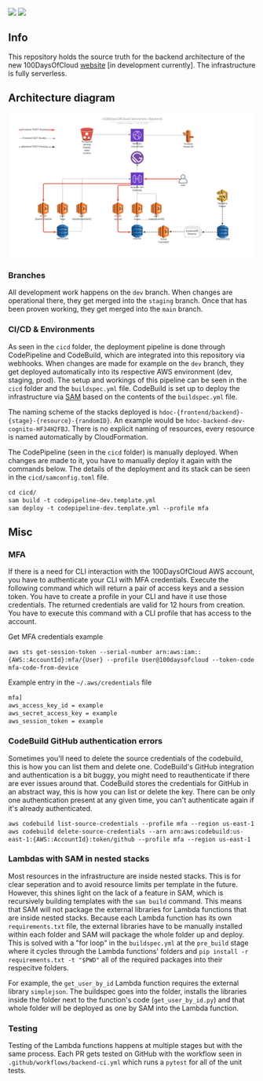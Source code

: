 ![](https://github.com/100DaysOfCloud/100DaysOfCloudBackend/workflows/backend-ci/badge.svg)
![](https://badgen.net/github/open-issues/100DaysOfCloud/100DaysOfCloudBackend)

## Info
This repository holds the source truth for the backend architecture of the new 100DaysOfCloud [website](https://100daysofcloud.com) [in development currently]. The infrastructure is fully serverless.

## Architecture diagram
![arch-diagram](static/100DaysOfCloud_Serverless_Backend.png)

### Branches
All development work happens on the `dev` branch. When changes are operational there, they get merged into the `staging` branch. Once that has been proven working, they get merged into the `main` branch.

### CI/CD & Environments
As seen in the `cicd` folder, the deployment pipeline is done through CodePipeline and CodeBuild, which are integrated into this repository via webhooks. When changes are made for example on the `dev` branch, they get deployed automatically into its respective AWS environment (dev, staging, prod). The setup and workings of this pipeline can be seen in the `cicd` folder and the `buildspec.yml` file. CodeBuild is set up to deploy the infrastructure via [SAM](https://github.com/awslabs/serverless-application-model) based on the contents of the `buildspec.yml` file.

The naming scheme of the stacks deployed is `hdoc-{frontend/backend}-{stage}-{resource}-{randomID}`. An example would be `hdoc-backend-dev-cognito-HF34H2FBJ`. There is no explicit naming of resources, every resource is named automatically by CloudFormation.

The CodePipeline (seen in the `cicd` folder) is manually deployed. When changes are made to it, you have to manually deploy it again with the commands below. The details of the deployment and its stack can be seen in the `cicd/samconfig.toml` file.
```
cd cicd/
sam build -t codepipeline-dev.template.yml
sam deploy -t codepipeline-dev.template.yml --profile mfa
```


## Misc
### MFA
If there is a need for CLI interaction with the 100DaysOfCloud AWS account, you have to authenticate your CLI with MFA credentials. Execute the following command which will return a pair of access keys and a session token. You have to create a profile in your CLI and have it use those credentials. The returned credentials are valid for 12 hours from creation. You have to execute this command with a CLI profile that has access to the account. 

Get MFA credentials example
```
aws sts get-session-token --serial-number arn:aws:iam::{AWS::AccountId}:mfa/{User} --profile User@100daysofcloud --token-code mfa-code-from-device
```

Example entry in the `~/.aws/credentials` file
```
mfa]
aws_access_key_id = example
aws_secret_access_key = example
aws_session_token = example
```

### CodeBuild GitHub authentication errors
Sometimes you'll need to delete the source credentials of the codebuild, this is how you can list them and delete one.
CodeBuild's GitHub integration and authentication is a bit buggy, you might need to reauthenticate if there are ever issues around that. CodeBuild stores the credentials for GitHub in an abstract way, this is how you can list or delete the key. There can be only one authentication present at any given time, you can't authenticate again if it's already authenticated.
```
aws codebuild list-source-credentials --profile mfa --region us-east-1
aws codebuild delete-source-credentials --arn arn:aws:codebuild:us-east-1:{AWS::AccountId}:token/github --profile mfa --region us-east-1
```

### Lambdas with SAM in nested stacks
Most resources in the infrastructure are inside nested stacks. This is for clear seperation and to avoid resource limits per template in the future. However, this shines light on the lack of a feature in SAM, which is recursively building templates with the `sam build` command. This means that SAM will not package the external libraries for Lambda functions that are inside nested stacks. Because each Lambda function has its own `requirements.txt` file, the external libraries have to be manually installed within each folder and SAM will package the whole folder up and deploy. This is solved with a "for loop" in the `buildspec.yml` at the `pre_build` stage where it cycles through the Lambda functions' folders and `pip install -r requirements.txt -t "$PWD"` all of the required packages into their respecitve folders.

For example, the `get_user_by_id` Lambda function requires the external library `simplejson`. The buildspec goes into the folder, installs the libraries inside the folder next to the function's code (`get_user_by_id.py`) and that whole folder will be deployed as one by SAM into the Lambda function.

### Testing
Testing of the Lambda functions happens at multiple stages but with the same process. Each PR gets tested on GitHub with the workflow seen in `.github/workflows/backend-ci.yml` which runs a `pytest` for all of the unit tests.
